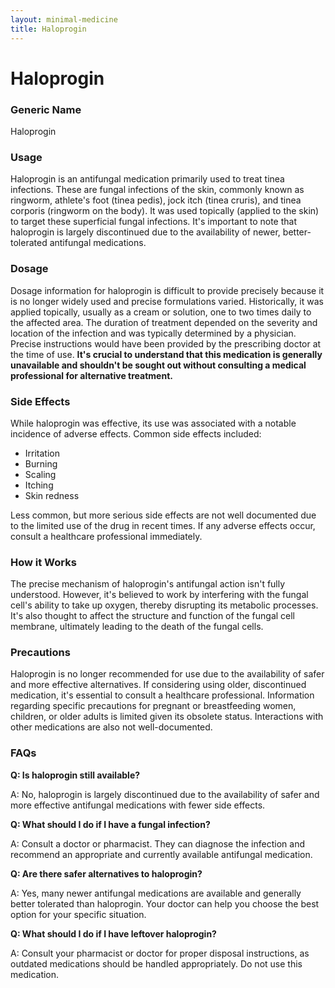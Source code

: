 ```yaml
---
layout: minimal-medicine
title: Haloprogin
---
```


# Haloprogin
### Generic Name
Haloprogin

### Usage
Haloprogin is an antifungal medication primarily used to treat tinea infections.  These are fungal infections of the skin, commonly known as ringworm, athlete's foot (tinea pedis), jock itch (tinea cruris), and tinea corporis (ringworm on the body).  It was used topically (applied to the skin) to target these superficial fungal infections.  It's important to note that haloprogin is largely discontinued due to the availability of newer, better-tolerated antifungal medications.

### Dosage
Dosage information for haloprogin is difficult to provide precisely because it is no longer widely used and precise formulations varied.  Historically, it was applied topically, usually as a cream or solution, one to two times daily to the affected area.  The duration of treatment depended on the severity and location of the infection and was typically determined by a physician.  Precise instructions would have been provided by the prescribing doctor at the time of use.  **It's crucial to understand that this medication is generally unavailable and shouldn't be sought out without consulting a medical professional for alternative treatment.**

### Side Effects
While haloprogin was effective, its use was associated with a notable incidence of adverse effects.  Common side effects included:

* Irritation
* Burning
* Scaling
* Itching
* Skin redness

Less common, but more serious side effects are not well documented due to the limited use of the drug in recent times.   If any adverse effects occur, consult a healthcare professional immediately.

### How it Works
The precise mechanism of haloprogin's antifungal action isn't fully understood. However, it's believed to work by interfering with the fungal cell's ability to take up oxygen, thereby disrupting its metabolic processes.  It's also thought to affect the structure and function of the fungal cell membrane, ultimately leading to the death of the fungal cells.

### Precautions
Haloprogin is no longer recommended for use due to the availability of safer and more effective alternatives.   If considering using older, discontinued medication, it's essential to consult a healthcare professional.  Information regarding specific precautions for pregnant or breastfeeding women, children, or older adults is limited given its obsolete status.  Interactions with other medications are also not well-documented.

### FAQs

**Q: Is haloprogin still available?**

A: No, haloprogin is largely discontinued due to the availability of safer and more effective antifungal medications with fewer side effects.


**Q: What should I do if I have a fungal infection?**

A: Consult a doctor or pharmacist. They can diagnose the infection and recommend an appropriate and currently available antifungal medication.


**Q: Are there safer alternatives to haloprogin?**

A: Yes, many newer antifungal medications are available and generally better tolerated than haloprogin.  Your doctor can help you choose the best option for your specific situation.


**Q:  What should I do if I have leftover haloprogin?**

A: Consult your pharmacist or doctor for proper disposal instructions, as outdated medications should be handled appropriately.  Do not use this medication.
